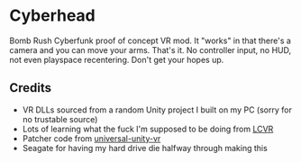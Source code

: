 # Cyberhead

Bomb Rush Cyberfunk proof of concept VR mod. It "works" in that there's a camera and you can move your arms. That's it. No controller input, no HUD, not even playspace recentering. Don't get your hopes up.

## Credits

- VR DLLs sourced from a random Unity project I built on my PC (sorry for no trustable source)
- Lots of learning what the fuck I'm supposed to be doing from [LCVR](https://github.com/DaXcess/LCVR)
- Patcher code from [universal-unity-vr](https://github.com/Raicuparta/universal-unity-vr)
- Seagate for having my hard drive die halfway through making this
